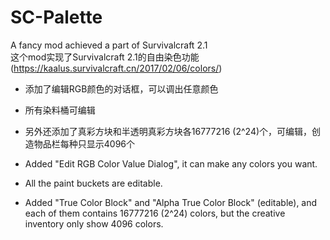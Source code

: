 # SC-Palette
A fancy mod achieved a part of Survivalcraft 2.1  
这个mod实现了Survivalcraft 2.1的自由染色功能 (https://kaalus.survivalcraft.cn/2017/02/06/colors/)  
* 添加了编辑RGB颜色的对话框，可以调出任意颜色
* 所有染料桶可编辑
* 另外还添加了真彩方块和半透明真彩方块各16777216 (2^24)个，可编辑，创造物品栏每种只显示4096个

* Added "Edit RGB Color Value Dialog", it can make any colors you want.
* All the paint buckets are editable.
* Added "True Color Block" and "Alpha True Color Block" (editable), and each of them contains 16777216 (2^24) colors, but the creative inventory only show 4096 colors.
